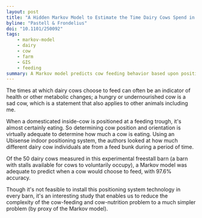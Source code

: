 ```yaml
---
layout: post
title: "A Hidden Markov Model to Estimate the Time Dairy Cows Spend in Feeder Based on Indoor Positioning Data"
byline: "Pastell & Frondelius"
doi: "10.1101/250092"
tags:
    - markov-model
    - dairy
    - cow
    - farm
    - GIS
    - feeding
summary: A Markov model predicts cow feeding behavior based upon position information with extremely high accuracy.
---
```


The times at which dairy cows choose to feed can often be an indicator of health or other metabolic changes; a hungry or undernourished cow is a sad cow, which is a statement that also applies to other animals including me.

When a domesticated inside-cow is positioned at a feeding trough, it's almost certainly eating. So determining cow position and orientation is virtually adequate to determine how much a cow is eating. Using an Ubisense indoor positioning system, the authors looked at how much different dairy cow individuals ate from a feed bunk during a period of time.

Of the 50 dairy cows measured in this experimental freestall barn (a barn with stalls available for cows to voluntarily occupy), a Markov model was adequate to predict when a cow would choose to feed, with 97.6% accuracy.

Though it's not feasible to install this positioning system technology in every barn, it's an interesting study that enables us to reduce the complexity of the cow-feeding and cow-nutrition problem to a much simpler problem (by proxy of the Markov model).
